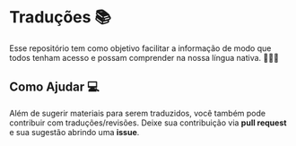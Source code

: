 # Traduções 📚

Esse repositório tem como objetivo facilitar a informação de modo que todos tenham acesso e possam comprender na nossa língua nativa. 💚💙💛

## Como Ajudar 💻
Além de sugerir materiais para serem traduzidos, você também pode contribuir com traduções/revisões. Deixe sua contribuição via **pull request** e sua sugestão abrindo uma **issue**.
